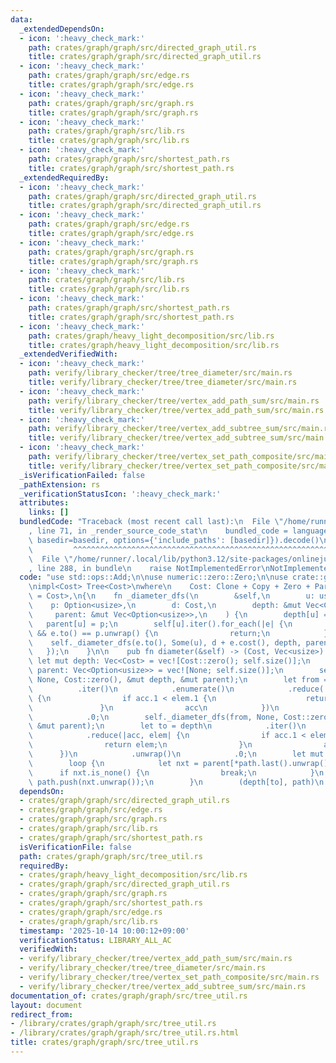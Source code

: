 ```yaml
---
data:
  _extendedDependsOn:
  - icon: ':heavy_check_mark:'
    path: crates/graph/graph/src/directed_graph_util.rs
    title: crates/graph/graph/src/directed_graph_util.rs
  - icon: ':heavy_check_mark:'
    path: crates/graph/graph/src/edge.rs
    title: crates/graph/graph/src/edge.rs
  - icon: ':heavy_check_mark:'
    path: crates/graph/graph/src/graph.rs
    title: crates/graph/graph/src/graph.rs
  - icon: ':heavy_check_mark:'
    path: crates/graph/graph/src/lib.rs
    title: crates/graph/graph/src/lib.rs
  - icon: ':heavy_check_mark:'
    path: crates/graph/graph/src/shortest_path.rs
    title: crates/graph/graph/src/shortest_path.rs
  _extendedRequiredBy:
  - icon: ':heavy_check_mark:'
    path: crates/graph/graph/src/directed_graph_util.rs
    title: crates/graph/graph/src/directed_graph_util.rs
  - icon: ':heavy_check_mark:'
    path: crates/graph/graph/src/edge.rs
    title: crates/graph/graph/src/edge.rs
  - icon: ':heavy_check_mark:'
    path: crates/graph/graph/src/graph.rs
    title: crates/graph/graph/src/graph.rs
  - icon: ':heavy_check_mark:'
    path: crates/graph/graph/src/lib.rs
    title: crates/graph/graph/src/lib.rs
  - icon: ':heavy_check_mark:'
    path: crates/graph/graph/src/shortest_path.rs
    title: crates/graph/graph/src/shortest_path.rs
  - icon: ':heavy_check_mark:'
    path: crates/graph/heavy_light_decomposition/src/lib.rs
    title: crates/graph/heavy_light_decomposition/src/lib.rs
  _extendedVerifiedWith:
  - icon: ':heavy_check_mark:'
    path: verify/library_checker/tree/tree_diameter/src/main.rs
    title: verify/library_checker/tree/tree_diameter/src/main.rs
  - icon: ':heavy_check_mark:'
    path: verify/library_checker/tree/vertex_add_path_sum/src/main.rs
    title: verify/library_checker/tree/vertex_add_path_sum/src/main.rs
  - icon: ':heavy_check_mark:'
    path: verify/library_checker/tree/vertex_add_subtree_sum/src/main.rs
    title: verify/library_checker/tree/vertex_add_subtree_sum/src/main.rs
  - icon: ':heavy_check_mark:'
    path: verify/library_checker/tree/vertex_set_path_composite/src/main.rs
    title: verify/library_checker/tree/vertex_set_path_composite/src/main.rs
  _isVerificationFailed: false
  _pathExtension: rs
  _verificationStatusIcon: ':heavy_check_mark:'
  attributes:
    links: []
  bundledCode: "Traceback (most recent call last):\n  File \"/home/runner/.local/lib/python3.12/site-packages/onlinejudge_verify/documentation/build.py\"\
    , line 71, in _render_source_code_stat\n    bundled_code = language.bundle(stat.path,\
    \ basedir=basedir, options={'include_paths': [basedir]}).decode()\n          \
    \         ^^^^^^^^^^^^^^^^^^^^^^^^^^^^^^^^^^^^^^^^^^^^^^^^^^^^^^^^^^^^^^^^^^^^^^^^^^^^^^^^^\n\
    \  File \"/home/runner/.local/lib/python3.12/site-packages/onlinejudge_verify/languages/rust.py\"\
    , line 288, in bundle\n    raise NotImplementedError\nNotImplementedError\n"
  code: "use std::ops::Add;\n\nuse numeric::zero::Zero;\n\nuse crate::graph::Tree;\n\
    \nimpl<Cost> Tree<Cost>\nwhere\n    Cost: Clone + Copy + Zero + PartialOrd + Add<Output\
    \ = Cost>,\n{\n    fn _diameter_dfs(\n        &self,\n        u: usize,\n    \
    \    p: Option<usize>,\n        d: Cost,\n        depth: &mut Vec<Cost>,\n   \
    \     parent: &mut Vec<Option<usize>>,\n    ) {\n        depth[u] = d;\n     \
    \   parent[u] = p;\n        self[u].iter().for_each(|e| {\n            if p.is_some()\
    \ && e.to() == p.unwrap() {\n                return;\n            }\n        \
    \    self._diameter_dfs(e.to(), Some(u), d + e.cost(), depth, parent);\n     \
    \   });\n    }\n\n    pub fn diameter(&self) -> (Cost, Vec<usize>) {\n       \
    \ let mut depth: Vec<Cost> = vec![Cost::zero(); self.size()];\n        let mut\
    \ parent: Vec<Option<usize>> = vec![None; self.size()];\n        self._diameter_dfs(0,\
    \ None, Cost::zero(), &mut depth, &mut parent);\n        let from = depth\n  \
    \          .iter()\n            .enumerate()\n            .reduce(|acc, elem|\
    \ {\n                if acc.1 < elem.1 {\n                    return elem;\n \
    \               }\n                acc\n            })\n            .unwrap()\n\
    \            .0;\n        self._diameter_dfs(from, None, Cost::zero(), &mut depth,\
    \ &mut parent);\n        let to = depth\n            .iter()\n            .enumerate()\n\
    \            .reduce(|acc, elem| {\n                if acc.1 < elem.1 {\n    \
    \                return elem;\n                }\n                acc\n      \
    \      })\n            .unwrap()\n            .0;\n        let mut path = vec![to];\n\
    \        loop {\n            let nxt = parent[*path.last().unwrap()];\n      \
    \      if nxt.is_none() {\n                break;\n            }\n           \
    \ path.push(nxt.unwrap());\n        }\n        (depth[to], path)\n    }\n}\n"
  dependsOn:
  - crates/graph/graph/src/directed_graph_util.rs
  - crates/graph/graph/src/edge.rs
  - crates/graph/graph/src/graph.rs
  - crates/graph/graph/src/lib.rs
  - crates/graph/graph/src/shortest_path.rs
  isVerificationFile: false
  path: crates/graph/graph/src/tree_util.rs
  requiredBy:
  - crates/graph/heavy_light_decomposition/src/lib.rs
  - crates/graph/graph/src/directed_graph_util.rs
  - crates/graph/graph/src/graph.rs
  - crates/graph/graph/src/shortest_path.rs
  - crates/graph/graph/src/edge.rs
  - crates/graph/graph/src/lib.rs
  timestamp: '2025-10-14 10:00:12+09:00'
  verificationStatus: LIBRARY_ALL_AC
  verifiedWith:
  - verify/library_checker/tree/vertex_add_path_sum/src/main.rs
  - verify/library_checker/tree/tree_diameter/src/main.rs
  - verify/library_checker/tree/vertex_set_path_composite/src/main.rs
  - verify/library_checker/tree/vertex_add_subtree_sum/src/main.rs
documentation_of: crates/graph/graph/src/tree_util.rs
layout: document
redirect_from:
- /library/crates/graph/graph/src/tree_util.rs
- /library/crates/graph/graph/src/tree_util.rs.html
title: crates/graph/graph/src/tree_util.rs
---
```

